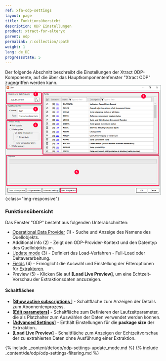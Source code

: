 ```yaml
---
ref: xfa-odp-settings
layout: page
title: Funktionsübersicht
description: ODP Einstellungen
product: xtract-for-alteryx
parent: odp
permalink: /:collection/:path
weight: 1
lang: de_DE
progressstate: 5
---
```

Der folgende Abschnitt beschreibt die Einstellungen der Xtract ODP-Komponente, auf die über das Hauptkomponentenfenster "Xtract ODP" zugegriffen werden kann.
![ODP Component](/img/content/xfa/xfa_odp_overview.png){:class="img-responsive"}

###  Funktionsübersicht

Das Fenster "ODP" besteht aus folgenden Unterabschnitten:
- [Operational Data Provider](./odp-define#ein-objekt-data-object-suchen) (1) - Suche und Anzeige des Namens des Quellobjekts.
- Additional info (2) - Zeigt den ODP-Provider-Kontext und den Datentyp des Quellobjekts an.
- [Update mode](./odp-functions-ov#load-verfahren-update-mode) (3) - Definiert das Load-Verfahren - Full-Load oder Deltaverarbeitung.
- [Fields](./odp-functions-ov#selektion-und-filter) (4) - Ermöglicht die Auswahl und Einstellung der Filteroptionen für [Extraktoren](./odp-extractors).
- Preview (5) - Klicken Sie auf **[Load Live Preview]**, um eine Echtzeit-Vorschau der Extraktionsdaten anzuzeigen.

#### Schaltflächen
- **[[Show active subscriptions ](./odp-settings#abonnements)]** - Schaltfläche zum Anzeigen der Details zum Abonnentenprozess.
- **[[Edit parameters](./odp-settings#parameter-bearbeiten)]** - Schaltfläche zum Definieren der Laufzeitparameter, die als Platzhalter zum Auswählen der Daten verwendet werden können.
- **[[Advanced Settings](./odp-settings#fortgeschrittene-einstellungen)]** - Enthält Einstellungen für die **package size** der Extrraktion..
- **[Load Live Preview]** - Schaltfläche zum Anzeigen der Echtzeitvorschau der zu extrahierten Daten ohne Ausführung einer Extraktion. 

{% include _content/de/odp/odp-settings-update_mode.md %} 
{% include _content/de/odp/odp-settings-filtering.md %}
